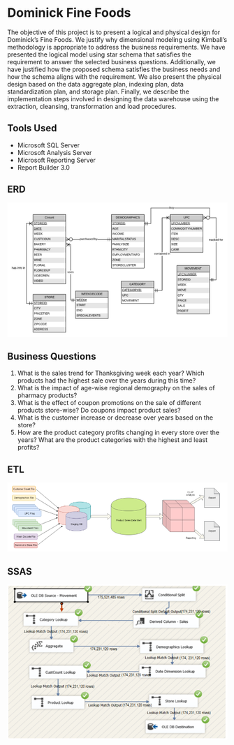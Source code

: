 # Dominick Fine Foods
The objective of this project is to present a logical and physical design for Dominick’s Fine Foods. 
We justify why dimensional modeling using Kimball’s methodology is appropriate to address the business requirements. 
We have presented the logical model using star schema that satisfies the requirement to answer the selected business questions. 
Additionally, we have justified how the proposed schema satisfies the business needs and how the schema aligns with the requirement. We also present the physical design based on the data aggregate plan, indexing plan, data standardization plan, and storage plan. Finally, we describe the implementation steps involved in designing the data warehouse using the extraction, cleansing, transformation and load procedures.

## Tools Used
- Microsoft SQL Server
- Microsoft Analysis Server
- Microsoft Reporting Server
- Report Builder 3.0

## ERD
![Repo List](screenshots/ERD.PNG)

## Business Questions
1. What is the sales trend for Thanksgiving week each year? Which products had the highest sale over the years during this time?
2. What is the impact of age-wise regional demography on the sales of pharmacy products?
3. What is the effect of coupon promotions on the sale of different products store-wise? Do coupons impact product sales?
4. What is the customer increase or decrease over years based on the store?
5.  How are the product category profits changing in every store over the years? What are the product categories with the highest and least profits?


## ETL 
![Repo List](screenshots/ETL.PNG)

## SSAS
![Repo List](screenshots/SSAS.PNG)
